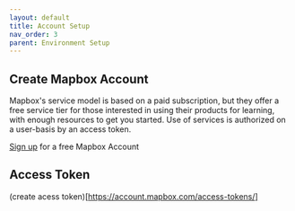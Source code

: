 ```yaml
---
layout: default
title: Account Setup 
nav_order: 3
parent: Environment Setup
---
```


## Create Mapbox Account 
Mapbox's service model is based on a paid subscription, but they offer a free service tier for those interested in using their products for learning, with enough resources to get you started. Use of services is authorized on a user-basis by an access token.

[Sign up](https://account.mapbox.com/auth/signup/) for a free Mapbox Account 

## Access Token 

(create acess token)[https://account.mapbox.com/access-tokens/]